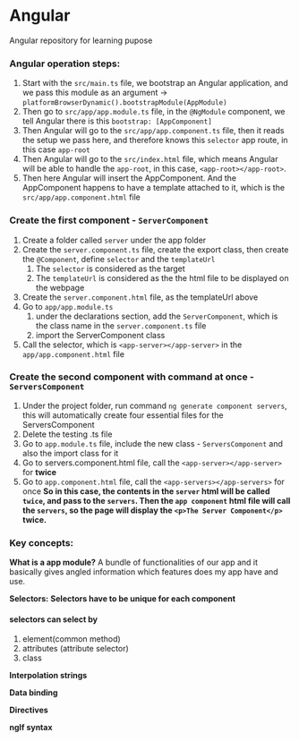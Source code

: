 # Angular
Angular repository for learning pupose

### Angular operation steps:

1. Start with the `src/main.ts` file, we bootstrap an Angular application, and we pass this module as an argument -> `platformBrowserDynamic().bootstrapModule(AppModule)`
2. Then go to `src/app/app.module.ts` file, in the `@NgModule` component, we tell Angular there is this `bootstrap: [AppComponent]`
3. Then Angular will go to the `src/app/app.component.ts` file, then it reads the setup we pass here, and therefore knows this `selector` app route, in this case `app-root`
4. Then Angular will go to the `src/index.html` file, which means Angular will be able to handle the `app-root`, in this case, `<app-root></app-root>`. 
5. Then here Angular will insert the AppComponent. And the AppComponent happens to have a template attached to it, which is the `src/app/app.component.html` file   
   
### Create the first component - `ServerComponent`

1. Create a folder called `server` under the app folder
2. Create the `server.component.ts` file, create the export class, then create the `@Component`, define `selector` and the `templateUrl`
   1. The `selector` is considered as the target
   2. The `templateUrl` is considered as the the html file to be displayed on the webpage
3. Create the `server.component.html` file, as the templateUrl above
4. Go to `app/app.module.ts`
   1. under the declarations section, add the `ServerComponent`, which is the class name in the `server.component.ts` file
   2. import the ServerComponent class
5. Call the selector, which is `<app-server></app-server>` in the `app/app.component.html` file


### Create the second component with command at once - `ServersComponent`

1. Under the project folder, run command `ng generate component servers`, this will automatically create four essential files for the ServersComponent
2. Delete the testing .ts file
3. Go to `app.module.ts` file, include the new class - `ServersComponent` and also the import class for it
4. Go to servers.component.html file, call the `<app-server></app-server>` for **twice**
5. Go to `app.component.html` file, call the `<app-servers></app-servers>` for once
**So in this case, the contents in the `server` html will be called `twice`, and pass to the `servers`. Then the `app component` html file will call the `servers`, so the page will display the `<p>The Server Component</p>` twice.**   

### Key concepts:

**What is a app module?** A bundle of functionalities of our app and it basically gives angled information which features does my app have and use.

**Selectors:** 
   **Selectors have to be unique for each component**
   #### selectors can select by 
   1. element(common method)
   2. attributes (attribute selector)
   3. class

**Interpolation strings**

**Data binding**

**Directives**

**ngIf syntax**
